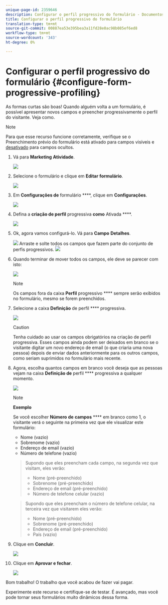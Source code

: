 ```yaml
---
unique-page-id: 2359646
description: Configurar o perfil progressivo do formulário - Documentos de marketing - Documentação do produto
title: Configurar o perfil progressivo do formulário
translation-type: tm+mt
source-git-commit: 00887ea53e395bea3a11fd28e0ac98b085ef6ed8
workflow-type: tm+mt
source-wordcount: '343'
ht-degree: 0%

---
```



# Configurar o perfil progressivo do formulário {#configure-form-progressive-profiling}

As formas curtas são boas! Quando alguém volta a um formulário, é possível apresentar novos campos e preencher progressivamente o perfil do visitante. Veja como.

>[!NOTE]
>
>Para que esse recurso funcione corretamente, verifique se o Preenchimento prévio do formulário está ativado para campos visíveis e [desativado](http://docs.marketo.com/display/DOCS/Disable+Pre-fill+for+a+Form+Field) para campos ocultos.

1. Vá para **Marketing** **Atividade**.

   ![](assets/ma-1.png)

1. Selecione o formulário e clique em **Editar** **formulário**.

   ![](assets/image2014-9-15-12-3a31-3a20.png)

1. Em **Configurações de** formulário ****, clique em **Configurações**.

   ![](assets/image2014-9-15-12-3a31-3a29.png)

1. Defina a **criação de perfil** progressiva **como** Ativada ****.

   ![](assets/image2014-9-15-12-3a31-3a47.png)

1. Ok, agora vamos configurá-lo. Vá para **Campo** **Detalhes**.

   ![](assets/image2014-9-15-12-3a31-3a55.png)
Arraste e solte todos os campos que fazem parte do conjunto de perfis progressivos.
   ![](assets/image2014-9-15-12-3a32-3a3.png)

1. Quando terminar de mover todos os campos, ele deve se parecer com isto:

   ![](assets/image2014-9-15-12-3a32-3a12.png)

   >[!NOTE]
   >
   >Os campos fora da caixa **Perfil** progressivo **** sempre serão exibidos no formulário, mesmo se forem preenchidos.

1. Selecione a caixa **Definição** de perfil **** progressiva.

   ![](assets/image2014-9-15-12-3a32-3a19.png)

   >[!CAUTION]
   >
   >Tenha cuidado ao usar os campos obrigatórios na criação de perfil progressiva. Esses campos ainda podem ser deixados em branco se o visitante digitar um novo endereço de email (o que criaria uma nova pessoa) depois de enviar dados anteriormente para os outros campos, como seriam suprimidos no formulário mais recente.

1. Agora, escolha quantos campos em branco você deseja que as pessoas vejam na caixa **Definição de** perfil **** progressiva a qualquer momento.

   ![](assets/image2014-9-15-12-3a32-3a26.png)

   >[!NOTE]
   >
   >**Exemplo**
   >
   >
   >Se você escolher **Número** **de** **campos** **** em branco como 1, o visitante verá o seguinte na primeira vez que ele visualizar este formulário:
   >
   >    
   >    
   >    * Nome (vazio)
   >    * Sobrenome (vazio)
   >    * Endereço de email (vazio)
   >    * Número de telefone (vazio)

   >    
   >    
   >Supondo que eles preencham cada campo, na segunda vez que visitam, eles verão:
   >
   >    
   >    
   >    * Nome (pré-preenchido)
   >    * Sobrenome (pré-preenchido)
   >    * Endereço de email (pré-preenchido)
   >    * Número de telefone celular (vazio)

   >    
   >    
   >Supondo que eles preencham o número de telefone celular, na terceira vez que visitarem eles verão:
   >
   >    
   >    
   >    * Nome (pré-preenchido)
   >    * Sobrenome (pré-preenchido)
   >    * Endereço de email (pré-preenchido)
   >    * País (vazio)


1. Clique em **Concluir**.

   ![](assets/image2014-9-15-12-3a33-3a35.png)

1. Clique em **Aprovar e fechar**.

   ![](assets/image2014-9-15-12-3a33-3a45.png)

Bom trabalho! O trabalho que você acabou de fazer vai pagar.

Experimente este recurso e certifique-se de testar. É avançado, mas você pode tornar seus formulários muito dinâmicos dessa forma.
